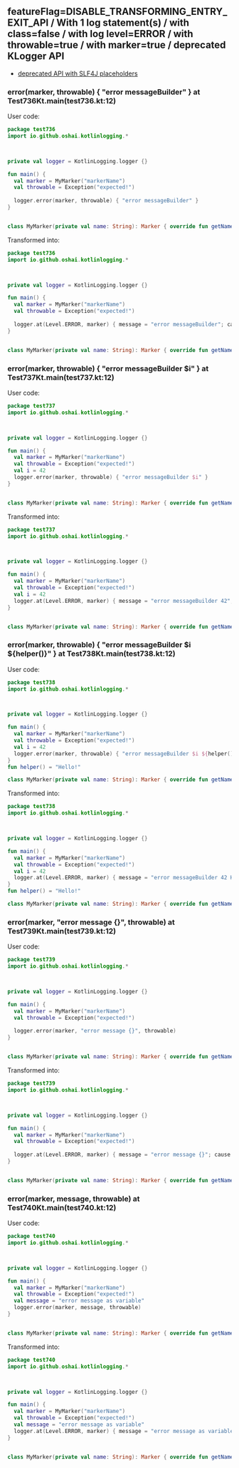 ## featureFlag=DISABLE_TRANSFORMING_ENTRY_EXIT_API / With 1 log statement(s) / with class=false / with log level=ERROR / with throwable=true / with marker=true / deprecated KLogger API

* [deprecated API with SLF4J placeholders](deprecated-slf4j-placeholders.md)

###  error(marker, throwable) { "error messageBuilder" } at Test736Kt.main(test736.kt:12)

User code:
```kotlin
package test736
import io.github.oshai.kotlinlogging.*



private val logger = KotlinLogging.logger {}

fun main() {
  val marker = MyMarker("markerName")
  val throwable = Exception("expected!")
  
  logger.error(marker, throwable) { "error messageBuilder" }
}


class MyMarker(private val name: String): Marker { override fun getName() = name }

```
  
Transformed into:
```kotlin
package test736
import io.github.oshai.kotlinlogging.*



private val logger = KotlinLogging.logger {}

fun main() {
  val marker = MyMarker("markerName")
  val throwable = Exception("expected!")
  
  logger.at(Level.ERROR, marker) { message = "error messageBuilder"; cause = throwable; internalCompilerData = KLoggingEventBuilder.InternalCompilerData(messageTemplate = "\"error messageBuilder\"", className = "test736.Test736Kt", methodName = "main", fileName = "test736.kt", lineNumber = 12)
}


class MyMarker(private val name: String): Marker { override fun getName() = name }

```

###  error(marker, throwable) { "error messageBuilder $i" } at Test737Kt.main(test737.kt:12)

User code:
```kotlin
package test737
import io.github.oshai.kotlinlogging.*



private val logger = KotlinLogging.logger {}

fun main() {
  val marker = MyMarker("markerName")
  val throwable = Exception("expected!")
  val i = 42
  logger.error(marker, throwable) { "error messageBuilder $i" }
}


class MyMarker(private val name: String): Marker { override fun getName() = name }

```
  
Transformed into:
```kotlin
package test737
import io.github.oshai.kotlinlogging.*



private val logger = KotlinLogging.logger {}

fun main() {
  val marker = MyMarker("markerName")
  val throwable = Exception("expected!")
  val i = 42
  logger.at(Level.ERROR, marker) { message = "error messageBuilder 42"; cause = throwable; internalCompilerData = KLoggingEventBuilder.InternalCompilerData(messageTemplate = "\"error messageBuilder $i\"", className = "test737.Test737Kt", methodName = "main", fileName = "test737.kt", lineNumber = 12)
}


class MyMarker(private val name: String): Marker { override fun getName() = name }

```

###  error(marker, throwable) { "error messageBuilder $i ${helper()}" } at Test738Kt.main(test738.kt:12)

User code:
```kotlin
package test738
import io.github.oshai.kotlinlogging.*



private val logger = KotlinLogging.logger {}

fun main() {
  val marker = MyMarker("markerName")
  val throwable = Exception("expected!")
  val i = 42
  logger.error(marker, throwable) { "error messageBuilder $i ${helper()}" }
}
fun helper() = "Hello!"

class MyMarker(private val name: String): Marker { override fun getName() = name }

```
  
Transformed into:
```kotlin
package test738
import io.github.oshai.kotlinlogging.*



private val logger = KotlinLogging.logger {}

fun main() {
  val marker = MyMarker("markerName")
  val throwable = Exception("expected!")
  val i = 42
  logger.at(Level.ERROR, marker) { message = "error messageBuilder 42 Hello!"; cause = throwable; internalCompilerData = KLoggingEventBuilder.InternalCompilerData(messageTemplate = "\"error messageBuilder $i ${helper()}\"", className = "test738.Test738Kt", methodName = "main", fileName = "test738.kt", lineNumber = 12)
}
fun helper() = "Hello!"

class MyMarker(private val name: String): Marker { override fun getName() = name }

```

###  error(marker, "error message {}", throwable) at Test739Kt.main(test739.kt:12)

User code:
```kotlin
package test739
import io.github.oshai.kotlinlogging.*



private val logger = KotlinLogging.logger {}

fun main() {
  val marker = MyMarker("markerName")
  val throwable = Exception("expected!")
  
  logger.error(marker, "error message {}", throwable)
}


class MyMarker(private val name: String): Marker { override fun getName() = name }

```
  
Transformed into:
```kotlin
package test739
import io.github.oshai.kotlinlogging.*



private val logger = KotlinLogging.logger {}

fun main() {
  val marker = MyMarker("markerName")
  val throwable = Exception("expected!")
  
  logger.at(Level.ERROR, marker) { message = "error message {}"; cause = throwable; internalCompilerData = KLoggingEventBuilder.InternalCompilerData(messageTemplate = "\"error message {}\"", className = "test739.Test739Kt", methodName = "main", fileName = "test739.kt", lineNumber = 12)
}


class MyMarker(private val name: String): Marker { override fun getName() = name }

```

###  error(marker, message, throwable) at Test740Kt.main(test740.kt:12)

User code:
```kotlin
package test740
import io.github.oshai.kotlinlogging.*



private val logger = KotlinLogging.logger {}

fun main() {
  val marker = MyMarker("markerName")
  val throwable = Exception("expected!")
  val message = "error message as variable"
  logger.error(marker, message, throwable)
}


class MyMarker(private val name: String): Marker { override fun getName() = name }

```
  
Transformed into:
```kotlin
package test740
import io.github.oshai.kotlinlogging.*



private val logger = KotlinLogging.logger {}

fun main() {
  val marker = MyMarker("markerName")
  val throwable = Exception("expected!")
  val message = "error message as variable"
  logger.at(Level.ERROR, marker) { message = "error message as variable"; cause = throwable; internalCompilerData = KLoggingEventBuilder.InternalCompilerData(messageTemplate = "message", className = "test740.Test740Kt", methodName = "main", fileName = "test740.kt", lineNumber = 12)
}


class MyMarker(private val name: String): Marker { override fun getName() = name }

```
